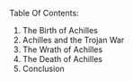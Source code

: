 Table Of Contents:

1. The Birth of Achilles
2. Achilles and the Trojan War
3. The Wrath of Achilles
4. The Death of Achilles
5. Conclusion